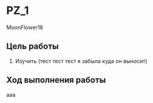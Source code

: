 PZ_1
================
MoonFlower18

## Цель работы

1.  Изучить (тест тест тест я забыла куда он выносит)

## Ход выполнения работы

ааа
